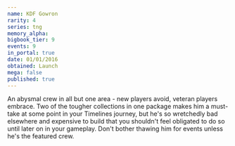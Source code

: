```yaml
---
name: KDF Gowron
rarity: 4
series: tng
memory_alpha:
bigbook_tier: 9
events: 9
in_portal: true
date: 01/01/2016
obtained: Launch
mega: false
published: true
---
```


An abysmal crew in all but one area - new players avoid, veteran players embrace. Two of the tougher collections in one package makes him a must-take at some point in your Timelines journey, but he's so wretchedly bad elsewhere and expensive to build that you shouldn't feel obligated to do so until later on in your gameplay. Don't bother thawing him for events unless he's the featured crew.
